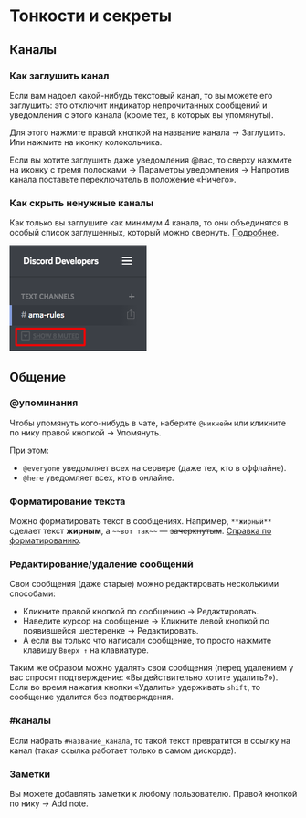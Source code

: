 # Тонкости и секреты

## Каналы

### Как заглушить канал

Если вам надоел какой-нибудь текстовый канал, то вы можете его заглушить: это отключит индикатор непрочитанных сообщений и уведомления с этого канала (кроме тех, в которых вы упомянуты).

Для этого нажмите правой кнопкой на название канала → Заглушить. Или нажмите на иконку колокольчика.

Если вы хотите заглушить даже уведомления @вас, то сверху нажмите на иконку с тремя полосками → Параметры уведомления → Напротив канала поставьте переключатель в положение «Ничего».

### Как скрыть ненужные каналы

Как только вы заглушите как минимум 4 канала, то они объединятся в особый список заглушенных, который можно свернуть. <a href="https://support.discordapp.com/hc/ru/articles/213599277-%D0%9A%D0%B0%D0%BA-%D1%81%D0%BA%D1%80%D1%8B%D1%82%D1%8C-%D0%BA%D0%B0%D0%BD%D0%B0%D0%BB-" target="_blank">Подробнее</a>.

![](/img/hide-muted.png)

## Общение

### @упоминания

Чтобы упомянуть кого-нибудь в чате, наберите `@никнейм` или кликните по нику правой кнопкой → Упомянуть.

При этом:

* `@everyone` уведомляет всех на сервере (даже тех, кто в оффлайне).
* `@here` уведомляет всех, кто в онлайне.

### Форматирование текста

Можно форматировать текст в сообщениях. Например, `**жирный**` сделает текст **жирным**, а `~~вот так~~` — ~~зачеркнутым~~. <a href="https://support.discordapp.com/hc/ru/articles/210298617-Markdown-Text-%D0%BE%D1%81%D0%BD%D0%BE%D0%B2%D1%8B-%D0%A4%D0%BE%D1%80%D0%BC%D0%B0%D1%82-%D1%87%D0%B0%D1%82%D0%B0-%D0%BF%D0%BE%D0%BB%D1%83%D0%B6%D0%B8%D1%80%D0%BD%D1%8B%D0%B9-%D0%BA%D1%83%D1%80%D1%81%D0%B8%D0%B2-%D0%BF%D0%BE%D0%B4%D1%87%D0%B5%D1%80%D0%BA%D0%BD%D1%83%D1%82%D1%8B%D0%B9-" target="_blank">Справка по форматированию</a>.

### Редактирование/удаление сообщений

Свои сообщения (даже старые) можно редактировать несколькими способами:

* Кликните правой кнопкой по сообщению → Редактировать.
* Наведите курсор на сообщение → Кликните левой кнопкой по появившейся шестеренке → Редактировать.
* А если вы только что написали сообщение, то просто нажмите клавишу `Вверх ↑` на клавиатуре.

Таким же образом можно удалять свои сообщения (перед удалением у вас спросят подтверждение: «Вы действительно хотите удалить?»). Если во время нажатия кнопки «Удалить» удерживать `shift`, то сообщение удалится без подтверждения.

### #каналы

Если набрать `#название_канала`, то такой текст превратится в ссылку на канал (такая ссылка работает только в самом дискорде).

### Заметки

Вы можете добавлять заметки к любому пользователю. Правой кнопкой по нику → Add note.